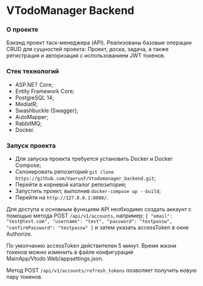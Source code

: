 # VTodoManager Backend
### О проекте
Бэкэнд проект таск-менеджера (API). 
Реализованы базовые операции CRUD для сущностей проекта:
Проект, доска, задача, а также регистрация и авторизация с использованием JWT токенов.

### Cтек технологий
* ASP.NET Core;
* Entity Framework Core;
* PostgreSQL 14;
* MediatR;
* Swashbuckle (Swagger);
* AutoMapper;
* RabbitMQ;
* Docker.

### Запуск проекта
* Для запуска проекта требуется установить Docker и Docker Compose;
* Склонировать репозиторий `git clone https://github.com/VaerusF/Vtodomanager_backend.git`;
* Перейти в корневой каталог репозитория;
* Запустить проект, выполнив `docker-compose up --build`;
* Перейти на `http://127.0.0.1:8080/`.

Для доступа к основным функциям API необходимо создать аккаунт с помощью метода POST `/api/v1/accounts`, например:
    `{
        "email": "test@test.com",
        "username": "test",
        "password": "testpassw",
        "confirmPassword": "testpassw"
    }`
и затем указать accessToken в окне Authorize. 

По умолчанию accessToken действителен 5 минут. Время жизни токенов можно изменить в файле конфигураций 
MainApp/Vtodo.Web/appsettings.json. 

Метод POST `/api/v1/accounts/refresh_tokens` позволяет получить новую пару токенов.
